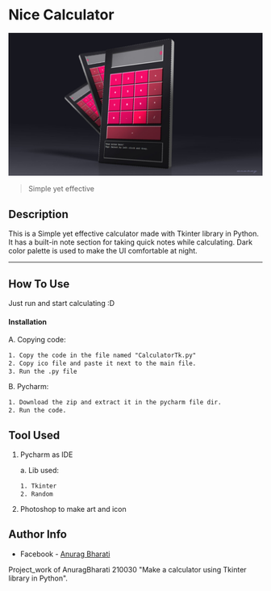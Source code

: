 # Nice Calculator

![Project Image](https://github.com/Anurag-Bharati/Calculator/blob/master/calc_design.jpg)

>Simple yet effective

## Description

This is a Simple yet effective calculator made with Tkinter library in Python.
It has a built-in note section for taking quick notes while calculating.
Dark color palette is used to make the UI comfortable at night.


---

## How To Use
  
  Just run and start calculating :D

#### Installation

   A. Copying code:
   
    1. Copy the code in the file named "CalculatorTk.py"
    2. Copy ico file and paste it next to the main file.
    3. Run the .py file
   
   B. Pycharm:
   
    1. Download the zip and extract it in the pycharm file dir.
    2. Run the code.
    

## Tool Used

 1. Pycharm as IDE
 
    a. Lib used:
    
        1. Tkinter
        2. Random
      
 2. Photoshop to make art and icon

## Author Info

- Facebook - [Anurag Bharati](https://www.facebook.com/frost.king.1042/)

Project_work of AnuragBharati 210030 "Make a calculator using Tkinter library in Python".

